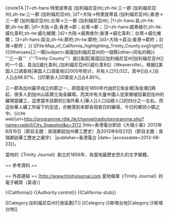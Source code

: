 {{noteTA
|T=zh-hans:特里提蒂县 (加利福尼亚州);zh-hk:三一郡 (加利福尼亞州);zh-tw:三一郡 (加利福尼亞州);
|dT=大陆→特里提蒂县 (加利福尼亚州);香港→三一郡 (加利福尼亞州);台灣→三一郡 (加利福尼亞州);
|1=zh-hans:县;zh-hk:郡;zh-tw:郡;
|d1=大陆→县;香港→郡；台灣→郡；
|2=zh-hans:威弗维尔;zh-hk:威化韋利;zh-tw:威化維爾;
|d2=大陆→威弗维尔;香港→威化韋利；台灣→威化維爾；
|3=zh-hans:县治;zh-hk:郡府;zh-tw:郡府;
|d3=大陆→县治;香港→郡府；台灣→郡府；
}}
[[File:Map_of_California_highlighting_Trinity_County.svg|right]]
{{Otheruses|三一縣|subject=美國加利福尼亚州的一個縣|other=同名的縣}}
'''三一县'''（'''Trinity County'''）是[[美国|美国]][[加利福尼亚州|加利福尼亚州]]的一个县，县治[[威化韋利_(加利福尼亞州)|威化韋利]]（Weaverville）。根据[[美国人口调查局|美国人口调查局]]2000年统计，共有人口13,022，其中[[白人|白人]]占88.87%、[[印第安人|印第安人]]占4.85%。

三一郡為加州最早成立的郡之一，原因是在1850年代由於[[淘金潮|淘金潮]]興起，很多人到加州山區建立淘金礦場。而其中有大量中國人從家鄉被招募到加州的礦場當礦工，這使當年該郡的[[海外華人|華人]]人口佔總人口的四分之一左右。而這些華人礦工所留下的足迹，亦散落到本郡各個昔日的礦場，今日的鄉郊小鎮之中。<ref>{{cite web|url=http://programme.rthk.hk/channel/radio/programme.php?name=radio1/City_Snapshot&p=3172 |title=香港電台節目《大城小事》2013年8月16日（節目主題：吳瑞卿談加州華工歷史）及2013年8月23日（節目主題：吳瑞卿談華工歷史之廟宇） |publisher=香港電台 |date= |accessdate=2013-08-23}}</ref>。

當地的《Trinity Journal》創立於1856年，為當地最歷史悠久的文字媒體。

== 參考資料 ==
<div class="references-small">
<references />
</div>


== 外部連結 ==
[http://www.trinityjournal.com 當地報章《Trinity Journal》的電子網頁（英语）]

{{California}}
{{Authority control}}
{{California-stub}}

[[Category:加利福尼亞州行政區劃|T]]
[[Category:沙斯塔台地|Category:沙斯塔台地]]
